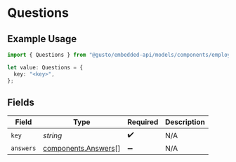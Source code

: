 # Questions

## Example Usage

```typescript
import { Questions } from "@gusto/embedded-api/models/components/employeestatetaxesrequest.js";

let value: Questions = {
  key: "<key>",
};
```

## Fields

| Field                                                      | Type                                                       | Required                                                   | Description                                                |
| ---------------------------------------------------------- | ---------------------------------------------------------- | ---------------------------------------------------------- | ---------------------------------------------------------- |
| `key`                                                      | *string*                                                   | :heavy_check_mark:                                         | N/A                                                        |
| `answers`                                                  | [components.Answers](../../models/components/answers.md)[] | :heavy_minus_sign:                                         | N/A                                                        |